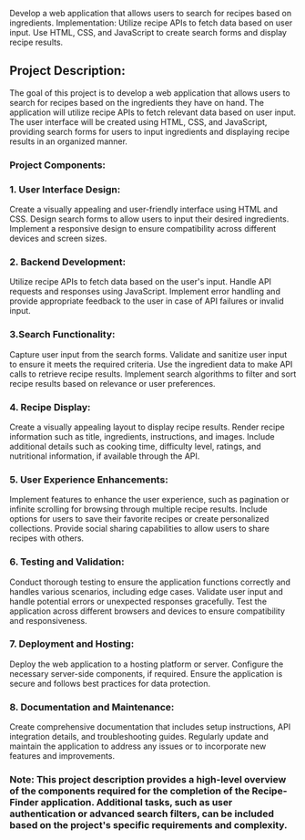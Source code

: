Develop a web application that allows users to search for recipes based on ingredients. Implementation: Utilize recipe APIs to fetch data based on user input. Use HTML, CSS, and JavaScript to create search forms and display recipe results.
## Project Description:
The goal of this project is to develop a web application that allows users to search for recipes based on the ingredients they have on hand. The application will utilize recipe APIs to fetch relevant data based on user input. The user interface will be created using HTML, CSS, and JavaScript, providing search forms for users to input ingredients and displaying recipe results in an organized manner.

### Project Components:

### 1. User Interface Design:

Create a visually appealing and user-friendly interface using HTML and CSS.
Design search forms to allow users to input their desired ingredients.
Implement a responsive design to ensure compatibility across different devices and screen sizes.
### 2. Backend Development:

Utilize recipe APIs to fetch data based on the user's input.
Handle API requests and responses using JavaScript.
Implement error handling and provide appropriate feedback to the user in case of API failures or invalid input.
### 3.Search Functionality:

Capture user input from the search forms.
Validate and sanitize user input to ensure it meets the required criteria.
Use the ingredient data to make API calls to retrieve recipe results.
Implement search algorithms to filter and sort recipe results based on relevance or user preferences.
### 4. Recipe Display:

Create a visually appealing layout to display recipe results.
Render recipe information such as title, ingredients, instructions, and images.
Include additional details such as cooking time, difficulty level, ratings, and nutritional information, if available through the API.
### 5. User Experience Enhancements:

Implement features to enhance the user experience, such as pagination or infinite scrolling for browsing through multiple recipe results.
Include options for users to save their favorite recipes or create personalized collections.
Provide social sharing capabilities to allow users to share recipes with others.
### 6. Testing and Validation:

Conduct thorough testing to ensure the application functions correctly and handles various scenarios, including edge cases.
Validate user input and handle potential errors or unexpected responses gracefully.
Test the application across different browsers and devices to ensure compatibility and responsiveness.
### 7. Deployment and Hosting:

Deploy the web application to a hosting platform or server.
Configure the necessary server-side components, if required.
Ensure the application is secure and follows best practices for data protection.
###  8. Documentation and Maintenance:

Create comprehensive documentation that includes setup instructions, API integration details, and troubleshooting guides.
Regularly update and maintain the application to address any issues or to incorporate new features and improvements.

### Note: This project description provides a high-level overview of the components required for the completion of the Recipe-Finder application. Additional tasks, such as user authentication or advanced search filters, can be included based on the project's specific requirements and complexity.
